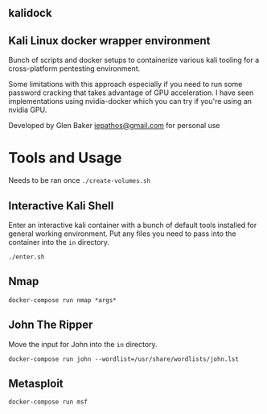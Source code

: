 kalidock
-----

## Kali Linux docker wrapper environment


Bunch of scripts and docker setups to containerize various kali tooling for a cross-platform pentesting environment.

Some limitations with this approach especially if you need to run some password cracking that takes advantage of GPU acceleration.  I have seen implementations using nvidia-docker which you can try if you're using an nvidia GPU.

Developed by Glen Baker <iepathos@gmail.com> for personal use



# Tools and Usage

Needs to be ran once `./create-volumes.sh`

## Interactive Kali Shell

Enter an interactive kali container with a bunch of default tools installed for general working environment.  Put any files you need to pass into the container into the `in` directory.

`./enter.sh`

## Nmap

`docker-compose run nmap *args*`

## John The Ripper

Move the input for John into the `in` directory.

`docker-compose run john --wordlist=/usr/share/wordlists/john.lst `

## Metasploit

`docker-compose run msf`
